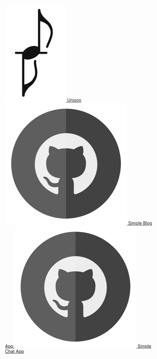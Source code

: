<a class="floating-link-panel" href="https://unisonofficial.com">
  <img src="/image/min-logo.svg" class="link-icon" style="border-radius: 10px;">
  Unison
</a><a class="floating-link-panel" href="https://github.com/Guseyn/ehtml-simple-blog-app">
  <img src="/image/github.svg" class="link-icon" style="border-radius: 10px;">
  Simple Blog App
</a></a><a class="floating-link-panel" href="https://github.com/Guseyn/ehtml-simple-chat-app">
  <img src="/image/github.svg" class="link-icon" style="border-radius: 10px;">
  Simple Chat App
</a>